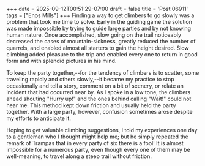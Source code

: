 +++
date = 2025-09-12T00:51:29-07:00
draft = false
title = 'Post 06911'
tags = ["Enos Mills"]
+++
Finding a way to get climbers to go slowly was a problem that took me time to solve. Early in the guiding game the solution was made impossible by trying to guide large parties and by not knowing human nature. Once accomplished, slow going on the trail noticeably decreased the cases of mountain-sickness, greatly reduced the number of quarrels, and enabled almost all starters to gain the height desired. Slow climbing added pleasure to the trip and enabled every one to return in good form and with splendid pictures in his mind.

To keep the party together,--for the tendency of climbers is to scatter, some traveling rapidly and others slowly,--it became my practice to stop occasionally and tell a story, comment on a bit of scenery, or relate an incident that had occurred near by. As I spoke in a low tone, the climbers ahead shouting "Hurry up!" and the ones behind calling "Wait!" could not hear me. This method kept down friction and usually held the party together. With a large party, however, confusion sometimes arose despite my efforts to anticipate it.

Hoping to get valuable climbing suggestions, I told my experiences one day to a gentleman who I thought might help me; but he simply repeated the remark of Trampas that in every party of six there is a fool! It is almost impossible for a numerous party, even though every one of them may be well-meaning, to travel along a steep trail without friction.
